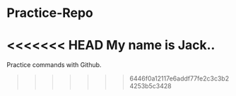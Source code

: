 # Practice-Repo

<<<<<<< HEAD
My name is Jack..
=======
Practice commands with Github.
>>>>>>> 6446f0a12117e6addf77fe2c3c3b24253b5c3428
